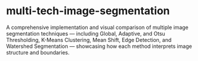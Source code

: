 # multi-tech-image-segmentation
A comprehensive implementation and visual comparison of multiple image segmentation techniques — including Global, Adaptive, and Otsu Thresholding, K-Means Clustering, Mean Shift, Edge Detection, and Watershed Segmentation — showcasing how each method interprets image structure and boundaries.
